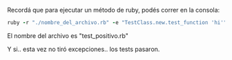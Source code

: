 Recordá que para ejecutar un método de ruby, podés correr en la consola:

```ruby
ruby -r "./nombre_del_archivo.rb" -e "TestClass.new.test_function 'hi'"
```

El nombre del archivo es "test_positivo.rb"

Y si.. esta vez no tiró excepciones.. los tests pasaron.